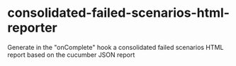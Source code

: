 # consolidated-failed-scenarios-html-reporter
Generate in the "onComplete" hook a consolidated failed scenarios HTML report based on the cucumber JSON report

